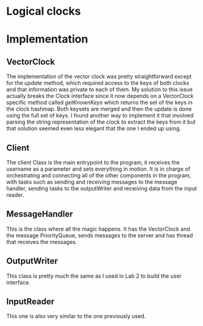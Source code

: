 # Logical clocks

# Implementation

## VectorClock

The implementation of the vector clock was pretty straightforward except for
the *update* method, which required access to the keys of both clocks and that
information was private to each of them. My solution to this issue actually
breaks the Clock interface since it now depends on a VectorClock specific
method called *getKnownKeys* which returns the set of the keys in the clock
hashmap. Both keysets are merged and then the update is done using the full set
of keys. I found another way to implement it that involved parsing the string
representation of the clock to extract the keys from it but that solution
seemed even less elegant that the one I ended up using.

## Client

The client Class is the main entrypoint to the program, it receives the
username as a parameter and sets everything in motion. It is in charge of
orchestrating and connecting all of the other components in the program, with
tasks such as sending and receiving messages to the message handler, sending
tasks to the outputWriter and receiving data from the input reader.

## MessageHandler

This is the class where all the magic happens. It has the VectorClock and the
message PriorityQueue, sends messages to the server and has thread that receives
the messages.

## OutputWriter

This class is pretty much the same as I used in Lab 2 to build the user
interface.

## InputReader

This one is also very similar to the one previously used.
